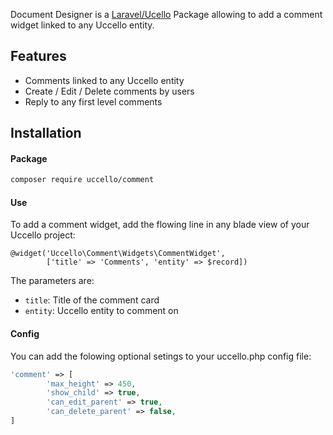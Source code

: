 Document Designer is a [Laravel/Ucello](https://github.com/uccellolabs/uccello) Package allowing to add a comment widget linked to any Uccello entity.

## Features

- Comments linked to any Uccello entity
- Create / Edit / Delete comments by users
- Reply to any first level comments


## Installation

#### Package
```bash
composer require uccello/comment
```

#### Use

To add a comment widget, add the flowing line in any blade view of your Uccello project:
```blade
@widget('Uccello\Comment\Widgets\CommentWidget', 
        ['title' => 'Comments', 'entity' => $record])
```

The parameters are:
- `title`: Title of the comment card
- `entity`: Uccello entity to comment on

#### Config

You can add the folowing optional setings to your uccello.php config file:
```php
'comment' => [
        'max_height' => 450,
        'show_child' => true,
        'can_edit_parent' => true,
        'can_delete_parent' => false,
]
```
